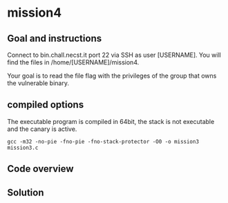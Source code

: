 # mission4
## Goal and instructions
Connect to bin.chall.necst.it port 22 via SSH as user [USERNAME]. You will find the files in /home/[USERNAME]/mission4.

Your goal is to read the file flag with the privileges of the group that owns the vulnerable binary.
## compiled options
The executable program is compiled in 64bit, the stack is not executable and the canary is active.
```
gcc -m32 -no-pie -fno-pie -fno-stack-protector -O0 -o mission3 mission3.c
```
## Code overview



## Solution